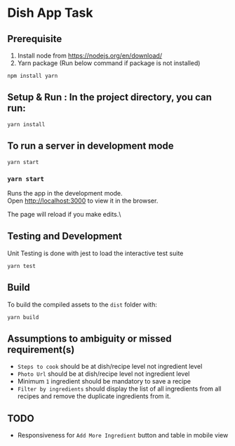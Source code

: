 # Dish App Task

## Prerequisite

1. Install node from https://nodejs.org/en/download/
2. Yarn package (Run below command if package is not installed)

```
npm install yarn
```

## Setup & Run : In the project directory, you can run:

```
yarn install
```

## To run a server in development mode

```
yarn start
```

### `yarn start`

Runs the app in the development mode.\
Open [http://localhost:3000](http://localhost:3000) to view it in the browser.

The page will reload if you make edits.\

## Testing and Development

Unit Testing is done with jest to load the interactive test suite

```
yarn test
```

## Build

To build the compiled assets to the `dist` folder with:

```
yarn build
```

## Assumptions to ambiguity or missed requirement(s)

- `Steps to cook` should be at dish/recipe level not ingredient level
- `Photo Url` should be at dish/recipe level not ingredient level
- Minimum `1` ingredient should be mandatory to save a recipe
- `Filter by ingredients` should display the list of all ingredients from all recipes and remove the duplicate ingredients from it.

## TODO

- Responsiveness for `Add More Ingredient` button and table in mobile view
